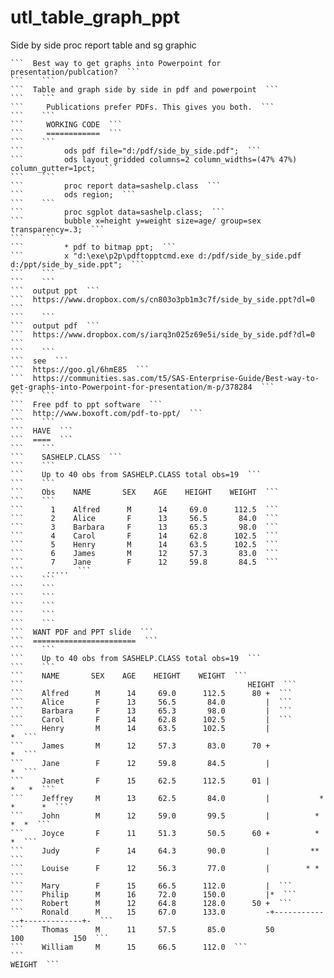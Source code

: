 # utl_table_graph_ppt
Side by side proc report table and sg graphic

    ```  Best way to get graphs into Powerpoint for presentation/publcation?  ```
    ```    ```
    ```  Table and graph side by side in pdf and powerpoint  ```
    ```    ```
    ```     Publications prefer PDFs. This gives you both.  ```
    ```    ```
    ```     WORKING CODE  ```
    ```     ============  ```
    ```    ```
    ```         ods pdf file="d:/pdf/side_by_side.pdf";  ```
    ```         ods layout gridded columns=2 column_widths=(47% 47%) column_gutter=1pct;  ```
    ```    ```
    ```         proc report data=sashelp.class  ```
    ```         ods region;  ```
    ```    ```
    ```         proc sgplot data=sashelp.class;  ```
    ```         bubble x=height y=weight size=age/ group=sex transparency=.3;  ```
    ```    ```
    ```         * pdf to bitmap ppt;  ```
    ```         x "d:\exe\p2p\pdftopptcmd.exe d:/pdf/side_by_side.pdf d:/ppt/side_by_side.ppt";  ```
    ```    ```
    ```    ```
    ```  output ppt  ```
    ```  https://www.dropbox.com/s/cn803o3pb1m3c7f/side_by_side.ppt?dl=0  ```
    ```    ```
    ```  output pdf  ```
    ```  https://www.dropbox.com/s/iarq3n025z69e5i/side_by_side.pdf?dl=0  ```
    ```    ```
    ```  see  ```
    ```  https://goo.gl/6hmE85  ```
    ```  https://communities.sas.com/t5/SAS-Enterprise-Guide/Best-way-to-get-graphs-into-Powerpoint-for-presentation/m-p/378284  ```
    ```    ```
    ```  Free pdf to ppt software  ```
    ```  http://www.boxoft.com/pdf-to-ppt/  ```
    ```    ```
    ```  HAVE  ```
    ```  ====  ```
    ```    ```
    ```    SASHELP.CLASS  ```
    ```    ```
    ```    Up to 40 obs from SASHELP.CLASS total obs=19  ```
    ```    ```
    ```    Obs    NAME       SEX    AGE    HEIGHT    WEIGHT  ```
    ```    ```
    ```      1    Alfred      M      14     69.0      112.5  ```
    ```      2    Alice       F      13     56.5       84.0  ```
    ```      3    Barbara     F      13     65.3       98.0  ```
    ```      4    Carol       F      14     62.8      102.5  ```
    ```      5    Henry       M      14     63.5      102.5  ```
    ```      6    James       M      12     57.3       83.0  ```
    ```      7    Jane        F      12     59.8       84.5  ```
    ```     .....  ```
    ```    ```
    ```    ```
    ```    ```
    ```    ```
    ```    ```
    ```    ```
    ```  WANT PDF and PPT slide  ```
    ```  =======================  ```
    ```    ```
    ```    Up to 40 obs from SASHELP.CLASS total obs=19  ```
    ```    ```
    ```    NAME       SEX    AGE    HEIGHT    WEIGHT  ```
    ```                                                  HEIGHT  ```
    ```    Alfred      M      14     69.0      112.5      80 +  ```
    ```    Alice       F      13     56.5       84.0         |  ```
    ```    Barbara     F      13     65.3       98.0         |  ```
    ```    Carol       F      14     62.8      102.5         |  ```
    ```    Henry       M      14     63.5      102.5         |                            *  ```
    ```    James       M      12     57.3       83.0      70 +                  *  ```
    ```    Jane        F      12     59.8       84.5         |                       *  ```
    ```    Janet       F      15     62.5      112.5      01 |             *   *  ```
    ```    Jeffrey     M      13     62.5       84.0         |           *   *      *  ```
    ```    John        M      12     59.0       99.5         |          *    *  *  ```
    ```    Joyce       F      11     51.3       50.5      60 +          *   *  ```
    ```    Judy        F      14     64.3       90.0         |         **  ```
    ```    Louise      F      12     56.3       77.0         |        * *  ```
    ```    Mary        F      15     66.5      112.0         |  ```
    ```    Philip      M      16     72.0      150.0         |*  ```
    ```    Robert      M      12     64.8      128.0      50 +  ```
    ```    Ronald      M      15     67.0      133.0         -+-------------+-------------+-  ```
    ```    Thomas      M      11     57.5       85.0         50            100           150  ```
    ```    William     M      15     66.5      112.0  ```
    ```                                                                   WEIGHT  ```
